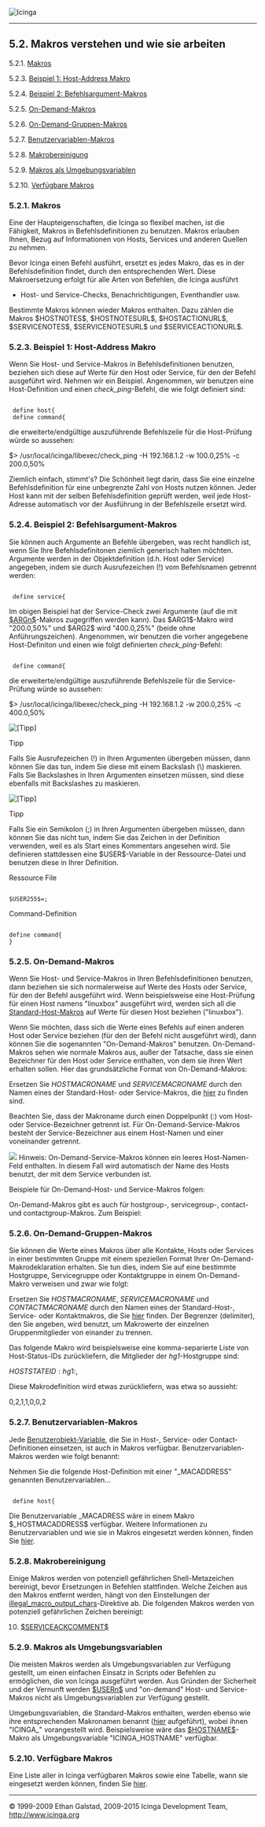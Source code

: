  ![Icinga](../images/logofullsize.png "Icinga") 

* * * * *

5.2. Makros verstehen und wie sie arbeiten
------------------------------------------

5.2.1. [Makros](macros.md#introduction)


5.2.3. [Beispiel 1: Host-Address Makro](macros.md#hostaddressexample)

5.2.4. [Beispiel 2:
Befehlsargument-Makros](macros.md#commandargexample)

5.2.5. [On-Demand-Makros](macros.md#ondemand)

5.2.6. [On-Demand-Gruppen-Makros](macros.md#ondemandgroup)

5.2.7. [Benutzervariablen-Makros](macros.md#customvar)

5.2.8. [Makrobereinigung](macros.md#cleaning)

5.2.9. [Makros als Umgebungsvariablen](macros.md#environmentvars)

5.2.10. [Verfügbare Makros](macros.md#availablelist)

### 5.2.1. Makros

Eine der Haupteigenschaften, die Icinga so flexibel machen, ist die
Fähigkeit, Makros in Befehlsdefinitionen zu benutzen. Makros erlauben
Ihnen, Bezug auf Informationen von Hosts, Services und anderen Quellen
zu nehmen.


Bevor Icinga einen Befehl ausführt, ersetzt es jedes Makro, das es in
der Befehlsdefinition findet, durch den entsprechenden Wert. Diese
Makroersetzung erfolgt für alle Arten von Befehlen, die Icinga ausführt
- Host- und Service-Checks, Benachrichtigungen, Eventhandler usw.

Bestimmte Makros können wieder Makros enthalten. Dazu zählen die Makros
\$HOSTNOTES\$, \$HOSTNOTESURL\$, \$HOSTACTIONURL\$, \$SERVICENOTES\$,
\$SERVICENOTESURL\$ und \$SERVICEACTIONURL\$.

### 5.2.3. Beispiel 1: Host-Address Makro

Wenn Sie Host- und Service-Makros in Befehlsdefinitionen benutzen,
beziehen sich diese auf Werte für den Host oder Service, für den der
Befehl ausgeführt wird. Nehmen wir ein Beispiel. Angenommen, wir
benutzen eine Host-Definition und einen *check\_ping*-Befehl, die wie
folgt definiert sind:

<pre><code>
 define host{
 define command{
</code></pre>

die erweiterte/endgültige auszuführende Befehlszeile für die
Host-Prüfung würde so aussehen:

$> /usr/local/icinga/libexec/check_ping -H 192.168.1.2 -w 100.0,25% -c 200.0,50%
</code></pre>

Ziemlich einfach, stimmt's? Die Schönheit liegt darin, dass Sie eine
einzelne Befehlsdefinition für eine unbegrenzte Zahl von Hosts nutzen
können. Jeder Host kann mit der selben Befehlsdefinition geprüft werden,
weil jede Host-Adresse automatisch vor der Ausführung in der
Befehlszeile ersetzt wird.

### 5.2.4. Beispiel 2: Befehlsargument-Makros

Sie können auch Argumente an Befehle übergeben, was recht handlich ist,
wenn Sie Ihre Befehlsdefinitonen ziemlich generisch halten möchten.
Argumente werden in der Objektdefinition (d.h. Host oder Service)
angegeben, indem sie durch Ausrufezeichen (!) vom Befehlsnamen getrennt
werden:

<pre><code>
 define service{
</code></pre>

Im obigen Beispiel hat der Service-Check zwei Argumente (auf die mit
[\$ARGn\$](macrolist.md#macrolist-arg)-Makros zugegriffen werden
kann). Das \$ARG1\$-Makro wird "200.0,50%" und \$ARG2\$ wird "400.0,25%"
(beide ohne Anführungszeichen). Angenommen, wir benutzen die vorher
angegebene Host-Definiton und einen wie folgt definierten
*check\_ping*-Befehl:

<pre><code>
 define command{
</code></pre>

die erweiterte/endgültige auszuführende Befehlszeile für die
Service-Prüfung würde so aussehen:

$> /usr/local/icinga/libexec/check_ping -H 192.168.1.2 -w 200.0,25% -c 400.0,50%
</code></pre>

![[Tipp]](../images/tip.png)

Tipp

Falls Sie Ausrufezeichen (!) in Ihren Argumenten übergeben müssen, dann
können Sie das tun, indem Sie diese mit einem Backslash (\\) maskieren.
Falls Sie Backslashes in Ihren Argumenten einsetzen müssen, sind diese
ebenfalls mit Backslashes zu maskieren.

![[Tipp]](../images/tip.png)

Tipp

Falls Sie ein Semikolon (;) in Ihren Argumenten übergeben müssen, dann
können Sie das nicht tun, indem Sie das Zeichen in der Definition
verwenden, weil es als Start eines Kommentars angesehen wird. Sie
definieren stattdessen eine \$USER\$-Variable in der Ressource-Datei und
benutzen diese in Ihrer Definition.

Ressource File

<pre><code>
$USER255$=;
</code></pre>

Command-Definition

<pre><code>
define command{
}
</code></pre>

### 5.2.5. On-Demand-Makros

Wenn Sie Host- und Service-Makros in Ihren Befehlsdefinitionen benutzen,
dann beziehen sie sich normalerweise auf Werte des Hosts oder Service,
für den der Befehl ausgeführt wird. Wenn beispielsweise eine
Host-Prüfung für einen Host namens "linuxbox" ausgeführt wird, werden
sich all die
[Standard-Host-Makros](macrolist.md "5.3. Standard-Makros in Icinga")
auf Werte für diesen Host beziehen ("linuxbox").

Wenn Sie möchten, dass sich die Werte eines Befehls auf einen anderen
Host oder Service beziehen (für den der Befehl nicht ausgeführt wird),
dann können Sie die sogenannten "On-Demand-Makros" benutzen.
On-Demand-Makros sehen wie normale Makros aus, außer der Tatsache, dass
sie einen Bezeichner für den Host oder Service enthalten, von dem sie
ihren Wert erhalten sollen. Hier das grundsätzliche Format von
On-Demand-Makros:



Ersetzen Sie *HOSTMACRONAME* und *SERVICEMACRONAME* durch den Namen
eines der Standard-Host- oder Service-Makros, die
[hier](macrolist.md "5.3. Standard-Makros in Icinga") zu finden sind.

Beachten Sie, dass der Makroname durch einen Doppelpunkt (:) vom Host-
oder Service-Bezeichner getrennt ist. Für On-Demand-Service-Makros
besteht der Service-Bezeichner aus einem Host-Namen und einer
voneinander getrennt.

![](../images/tip.gif) Hinweis: On-Demand-Service-Makros können ein
leeres Host-Namen-Feld enthalten. In diesem Fall wird automatisch der
Name des Hosts benutzt, der mit dem Service verbunden ist.

Beispiele für On-Demand-Host- und Service-Makros folgen:

</code></pre>

On-Demand-Makros gibt es auch für hostgroup-, servicegroup-, contact-
und contactgroup-Makros. Zum Beispiel:

</code></pre>

### 5.2.6. On-Demand-Gruppen-Makros

Sie können die Werte eines Makros über alle Kontakte, Hosts oder
Services in einer bestimmten Gruppe mit einem speziellen Format Ihrer
On-Demand-Makrodeklaration erhalten. Sie tun dies, indem Sie auf eine
bestimmte Hostgruppe, Servicegruppe oder Kontaktgruppe in einem
On-Demand-Makro verweisen und zwar wie folgt:




Ersetzen Sie *HOSTMACRONAME*, *SERVICEMACRONAME* und *CONTACTMACRONAME*
durch den Namen eines der Standard-Host-, Service- oder Kontaktmakros,
die Sie [hier](macrolist.md "5.3. Standard-Makros in Icinga") finden.
Der Begrenzer (delimiter), den Sie angeben, wird benutzt, um Makrowerte
der einzelnen Gruppenmitglieder von einander zu trennen.

Das folgende Makro wird beispielsweise eine komma-separierte Liste von
Host-Status-IDs zurückliefern, die Mitglieder der *hg1*-Hostgruppe sind:

 $HOSTSTATEID:hg1:,$
</code></pre>

Diese Makrodefinition wird etwas zurückliefern, was etwa so aussieht:

 0,2,1,1,0,0,2
</code></pre>

### 5.2.7. Benutzervariablen-Makros

Jede
[Benutzerobjekt-Variable](customobjectvars.md "3.5. Maßgeschneiderte Objektvariablen"),
die Sie in Host-, Service- oder Contact-Definitionen einsetzen, ist auch
in Makros verfügbar. Benutzervariablen-Makros werden wie folgt benannt:




Nehmen Sie die folgende Host-Definition mit einer "\_MACADDRESS"
genannten Benutzervariablen...

<pre><code>
 define host{
</code></pre>

Die Benutzervariable \_MACADRESS wäre in einem Makro
\$\_HOSTMACADDRESS\$ verfügbar. Weitere Informationen zu
Benutzervariablen und wie sie in Makros eingesetzt werden können, finden
Sie
[hier](customobjectvars.md "3.5. Maßgeschneiderte Objektvariablen").

### 5.2.8. Makrobereinigung

Einige Makros werden von potenziell gefährlichen Shell-Metazeichen
bereinigt, bevor Ersetzungen in Befehlen stattfinden. Welche Zeichen aus
den Makros entfernt werden, hängt von den Einstellungen der
[illegal\_macro\_output\_chars](configmain.md#configmain-illegal_macro_output_chars)-Direktive
ab. Die folgenden Makros werden von potenziell gefährlichen Zeichen
bereinigt:










10. [\$SERVICEACKCOMMENT\$](macrolist.md#macrolist-serviceackcomment)

### 5.2.9. Makros als Umgebungsvariablen

Die meisten Makros werden als Umgebungsvariablen zur Verfügung gestellt,
um einen einfachen Einsatz in Scripts oder Befehlen zu ermöglichen, die
von Icinga ausgeführt werden. Aus Gründen der Sicherheit und der
Vernunft werden [\$USERn\$](macrolist.md#macrolist-user) und
"on-demand" Host- und Service-Makros nicht als Umgebungsvariablen zur
Verfügung gestellt.

Umgebungsvariablen, die Standard-Makros enthalten, werden ebenso wie
ihre entsprechenden Makronamen benannt
([hier](macrolist.md "5.3. Standard-Makros in Icinga") aufgeführt),
wobei ihnen "ICINGA\_" vorangestellt wird. Beispielsweise wäre das
[\$HOSTNAME\$](macrolist.md#macrolist-hostname)-Makro als
Umgebungsvariable "ICINGA\_HOSTNAME" verfügbar.

### 5.2.10. Verfügbare Makros

Eine Liste aller in Icinga verfügbaren Makros sowie eine Tabelle, wann
sie eingesetzt werden können, finden Sie
[hier](macrolist.md "5.3. Standard-Makros in Icinga").

* * * * *


© 1999-2009 Ethan Galstad, 2009-2015 Icinga Development Team,
http://www.icinga.org
